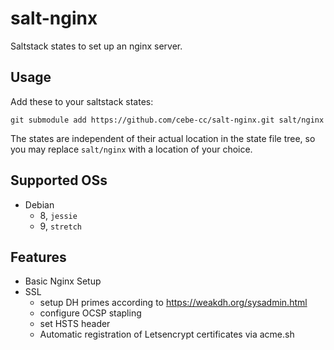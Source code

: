 # salt-nginx

Saltstack states to set up an nginx server.

## Usage

Add these to your saltstack states:

    git submodule add https://github.com/cebe-cc/salt-nginx.git salt/nginx
    
The states are independent of their actual location in the state file tree, so you may replace `salt/nginx` with a location of your choice.

## Supported OSs

- Debian
  - 8, `jessie`
  - 9, `stretch`

## Features

- Basic Nginx Setup
- SSL
  - setup DH primes according to https://weakdh.org/sysadmin.html
  - configure OCSP stapling
  - set HSTS header
  - Automatic registration of Letsencrypt certificates via acme.sh
